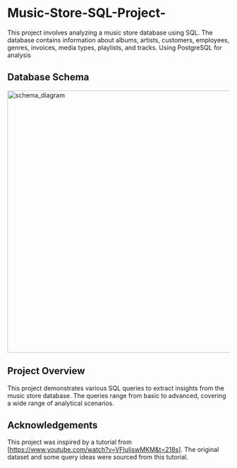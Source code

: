# Music-Store-SQL-Project-

This project involves analyzing a music store database using SQL. The database contains information about albums, artists, customers, employees, genres, invoices, media types, playlists, and tracks. Using PostgreSQL for analysis 

## Database Schema

<img width="594" alt="schema_diagram" src="https://github.com/user-attachments/assets/f7117fab-660e-415f-85c0-1481d31ce0a4">

## Project Overview

This project demonstrates various SQL queries to extract insights from the music store database. The queries range from basic to advanced, covering a wide range of analytical scenarios.

## Acknowledgements

This project was inspired by a tutorial from [https://www.youtube.com/watch?v=VFIuIjswMKM&t=218s]. The original dataset and some query ideas were sourced from this tutorial.


